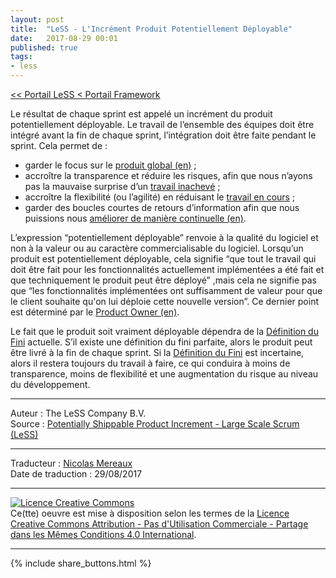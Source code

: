 ```yaml
---
layout: post
title:  "LeSS - L'Incrément Produit Potentiellement Déployable"
date:   2017-08-29 00:01
published: true
tags:
- less
---
```


[<< Portail LeSS < Portail Framework](http://www.les-traducteurs-agiles.org/2016/12/28/less-portail-framework.html)

Le résultat de chaque sprint est appelé un incrément du produit potentiellement déployable. Le travail de l’ensemble des équipes doit être intégré avant la fin de chaque sprint, l’intégration doit être faite pendant le sprint. Cela permet de :

* garder le focus sur le [produit global (en)](https://less.works/less/principles/whole-product-focus.html) ;
* accroître la transparence et réduire les risques, afin que nous n’ayons pas la mauvaise surprise d’un [travail inachevé](http://www.les-traducteurs-agiles.org/2017/10/29/less-la-definition-du-fini.html) ;
* accroître la flexibilité (ou l’agilité) en réduisant le [travail en cours](https://less.works/less/principles/lean-thinking.html) ;
* garder des boucles courtes de retours d’information afin que nous puissions nous [améliorer de manière continuelle (en)](https://less.works/less/principles/continuous-improvement-towards-perfection.html).


L’expression “potentiellement déployable” renvoie à la qualité du logiciel et non à la valeur ou au caractère commercialisable du logiciel. Lorsqu’un produit est potentiellement déployable, cela signifie “que tout le travail qui doit être fait pour les fonctionnalités actuellement implémentées a été fait et que techniquement le produit peut être déployé” ,mais cela ne signifie pas que “les fonctionnalités implémentées ont suffisamment de valeur pour que le client souhaite qu'on lui déploie cette nouvelle version”. Ce dernier point est déterminé par le [Product Owner (en)](https://less.works/less/framework/product-owner.html).

Le fait que le produit soit vraiment déployable dépendra de la [Définition du Fini](http://www.les-traducteurs-agiles.org/2017/10/29/less-la-definition-du-fini.html) actuelle. S’il existe une définition du fini parfaite, alors le produit peut être livré à la fin de chaque sprint. Si la [Définition du Fini](http://www.les-traducteurs-agiles.org/2017/10/29/less-la-definition-du-fini.html) est incertaine, alors il restera toujours du travail à faire, ce qui conduira à moins de transparence, moins de flexibilité et une augmentation du risque au niveau du développement.


---
Auteur : The LeSS Company B.V.  
Source : [Potentially Shippable Product Increment - Large Scale Scrum (LeSS)](https://less.works/less/framework/potentially-shippable-product-increment.html)  

---
Traducteur : [Nicolas Mereaux](http://www.les-traducteurs-agiles.org/traducteurs/)  
Date de traduction : 29/08/2017  

---

<a rel="license" href="http://creativecommons.org/licenses/by-nc-sa/4.0/"><img alt="Licence Creative Commons" style="border-width:0" src="http://i.creativecommons.org/l/by-nc-sa/4.0/88x31.png" /></a><br />Ce(tte) oeuvre est mise à disposition selon les termes de la <a rel="license" href="http://creativecommons.org/licenses/by-nc-sa/4.0/">Licence Creative Commons Attribution - Pas d'Utilisation Commerciale - Partage dans les Mêmes Conditions 4.0 International</a>.

---

{% include share_buttons.html %}
